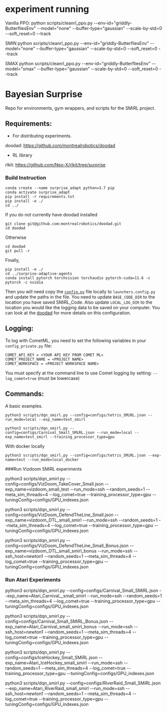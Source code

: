 # experiment running

Vanilla PPO:
python scripts/cleanrl_ppo.py --env-id="griddly-ButterfliesEnv" --model="none" --buffer-type="gaussian" --scale-by-std=0 --soft_reset=0 --track

SMIN
python scripts/cleanrl_ppo.py --env-id="griddly-ButterfliesEnv" --model="none" --buffer-type="gaussian" --scale-by-std=0 --soft_reset=0 --track

SMAX
python scripts/cleanrl_ppo.py --env-id="griddly-ButterfliesEnv" --model="smax" --buffer-type="gaussian" --scale-by-std=0 --soft_reset=0 --track




# Bayesian Surprise

Repo for environments, gym wrappers, and scripts for the SMiRL project.


## Requirements:

- For distributing experiments.

doodad: https://github.com/montrealrobotics/doodad

- RL library

rlkit: https://github.com/Neo-X/rlkit/tree/surprise

### Build Instruction

```
conda create --name surprise_adapt python=3.7 pip 
conda activate surprise_adapt
pip install -r requirements.txt
pip install -e ./
cd ../
```

If you do not currently have doodad installed

```
git clone git@github.com:montrealrobotics/doodad.git
cd doodad
```

Otherwise
```
cd doodad
git pull -r
```

Finally,
```
pip install -e ./
cd ../surprise-adaptive-agents
conda install pytorch torchvision torchaudio pytorch-cuda=11.6 -c pytorch -c nvidia
```

Then you will need copy the [`config.py`](https://github.com/Neo-X/doodad/blob/master/doodad/easy_launch/config.py) file locally to `launchers.config.py` and update the paths in the file. 
You need to update `BASE_CODE_DIR` to the location you have saved SMiRL_Code.
Also update `LOCAL_LOG_DIR` to the location you would like the logging data to be saved on your computer.
You can look at the [doodad](https://github.com/Neo-X/doodad/) for more details on this configuration.

## Logging:

To log with CometML, you need to set the following variables in your `config_private.py` file:

```
COMET_API_KEY = <YOUR API KEY FROM COMET ML>
COMET_PROJECT_NAME = <PROJECT NAME>
COMET_WORKSPACE = <PROJECT WORKSPACE NAME>
```

You must specify at the command line to use Comet logging by setting: `--log_comet=true` (must be lowercase)

## Commands:

A basic examples.

```
python3 scripts/dqn_smirl.py --config=configs/tetris_SMiRL.json --run_mode=local --exp_name=test_smirl
```

```
python3 scripts/dqn_smirl.py --config=configs/Carnival_Small_SMiRL.json --run_mode=local --exp_name=test_smirl --training_processor_type=gpu
```
With docker locally
```
python3 scripts/dqn_smirl.py --config=configs/tetris_SMiRL.json --exp-name=test --run_mode=local_docker
```
###Run Vizdoom SMiRL experiments

python3 scripts/dqn_smirl.py --config=configs/VizDoom_TakeCover_Small.json --exp_name=vizdoom_small_test --run_mode=ssh --random_seeds=1 --meta_sim_threads=4 --log_comet=true --training_processor_type=gpu --tuningConfig=configs/GPU_indexes.json

 python3 scripts/dqn_smirl.py --config=configs/VizDoom_DefendTheLine_Small.json --exp_name=vizdoom_DTL_small_smirl --run_mode=ssh  --random_seeds=1 --meta_sim_threads=4 --log_comet=true --training_processor_type=gpu --tuningConfig=configs/GPU_indexes.json

 python3 scripts/dqn_smirl.py --config=configs/VizDoom_DefendTheLine_Small_Bonus.json --exp_name=vizdoom_DTL_small_smirl_bonus --run_mode=ssh --ssh_host=newton1 --random_seeds=1 --meta_sim_threads=4 --log_comet=true --training_processor_type=gpu --tuningConfig=configs/GPU_indexes.json

### Run Atari Experiments

python3 scripts/dqn_smirl.py --config=configs/Carnival_Small_SMiRL.json --exp_name=Atari_Carnival__small_smirl --run_mode=ssh  --random_seeds=1 --meta_sim_threads=4 --log_comet=true --training_processor_type=gpu --tuningConfig=configs/GPU_indexes.json

python3 scripts/dqn_smirl.py --config=configs/Carnival_Small_SMiRL_Bonus.json --exp_name=Atari_Carnival_small_smirl_bonus --run_mode=ssh --ssh_host=newton1 --random_seeds=1 --meta_sim_threads=4 --log_comet=true --training_processor_type=gpu --tuningConfig=configs/GPU_indexes.json

python3 scripts/dqn_smirl.py --config=configs/IceHockey_Small_SMiRL.json --exp_name=Atari_IceHockey_small_smirl --run_mode=ssh  --random_seeds=1 --meta_sim_threads=4 --log_comet=true --training_processor_type=gpu --tuningConfig=configs/GPU_indexes.json

python3 scripts/dqn_smirl.py --config=configs/RiverRaid_Small_SMiRL.json --exp_name=Atari_RiverRaid_small_smirl --run_mode=ssh --ssh_host=newton1 --random_seeds=1 --meta_sim_threads=4 --log_comet=true --training_processor_type=gpu --tuningConfig=configs/GPU_indexes.json
